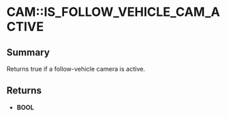 # CAM::IS_FOLLOW_VEHICLE_CAM_ACTIVE

## Summary
Returns true if a follow-vehicle camera is active.

## Returns
* **BOOL**